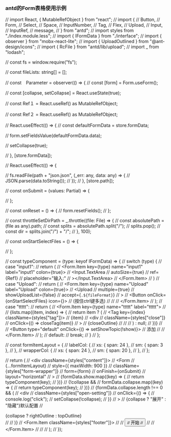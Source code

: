### antd的Form表格使用示例


// import React, { MutableRefObject } from "react";
// import {
//   Button,
//   Form,
//   Select,
//   Space,
//   InputNumber,
//   Tag,
//   Flex,
//   Upload,
//   Input,
//   InputRef,
//   message,
// } from "antd";
// import styles from "./index.module.less";
// import { IFormData } from "./interface";
// import { observer } from "mobx-react-lite";
// import { UploadOutlined } from "@ant-design/icons";
// import { RcFile } from "antd/lib/upload";
// import _ from "lodash";

// const fs = window.require("fs");

// const fileLists: string[] = [];

// const　Parameter = observer(() => {
//   const [form] = Form.useForm();

//   const [collapse, setCollapse] = React.useState(true);

//   const Ref１ = React.useRef<InputRef>() as MutableRefObject<InputRef>;

//   const Ref２ = React.useRef<InputRef>() as MutableRefObject<InputRef>;

//   React.useEffect(() => {
//     const defaultFormData = store.formData;　


//     form.setFieldsValue(defaultFormData.data);

//     setCollapse(true);


//   }, [store.formData]);

  // React.useEffect(() => {

  //   fs.readFile(path + "json.json", (_err: any, data: any) => {
  //     JSON.parse(data.toString());
  //   });
  // }, [store.path]);

  // const onSubmit = (values: Partial<IFormData>) => {

  // };

  // const onReset = () => {
  //   form.resetFields();
  // };


  // const throttleSetDirPath = _.throttle((file: File) => {
  //   const absolutePath = (file as any).path;
  //   const splits = absolutePath.split("/");
  //   splits.pop();
  //   const dir = splits.join("/") + "/";
  // }, 100);

  // const onStartSelectFiles = () => {
    
  // };

  // const typeComponent = (type: keyof IFormData) => {
  //   switch (type) {
  //     case "input1":
  //       return (
  //         <Form.Item key={type} name="input1" label="input1" colon={true}>
  //           <Input.TextArea
  //             autoSize={true}
  //             ref={Ref1}
  //             placeholder="输入:"
  //           ></Input.TextArea>
  //         </Form.Item>
  //       )
  //     case "Upload":
  //       return (
  //         <Form.Item key={type} name="Upload" label="Upload" colon={true}>
  //           <Upload
  //             multiple={true}
  //             showUploadList={false}
  //             accept={`.${fileFormat}`}
  //           >
  //             <Button onClick={onStartSelectFiles} icon={<UploadOutlined />}>
  //               (按住ctrl键多选)
  //             </Button>
  //           </Upload>
  //         </Form.Item>
  //       );
  //     case "ttttt":
  //       return (
  //         <Form.Item key={type} name="ttttt" label="ttttt">
  //           <Flex gap="4px 0" wrap>
  //             {lists.map((item, index) => {
  //               return item ? (
  //                 <Tag key={index} className={styles["tag"]}>
  //                   <span>{item}</span>
  //                   <div
  //                     className={styles["close"]}
  //                     onClick={() => closeTag(item)}
  //                   >
  //                     {closeOutline}
  //                   </div>
  //                 </Tag>
  //               ) : null;
  //             })}
  //           </Flex>
  //           <Button type="default" onClick={() => setShowTopic(!show)}>
  //             添加
  //           </Button>
  //         </Form.Item>
  //       );
  //     default:
  //       break;
  //   }
  // };

  // const formItemLayout = {
  //   labelCol: {
  //     xs: { span: 24 },
  //     sm: { span: 3 },
  //   },
  //   wrapperCol: {
  //     xs: { span: 24 },
  //     sm: { span: 20 },
  //   },
  // };

  // return (
  //     <div className={styles["content"]}>
  //       <Form
  //         {...formItemLayout}
  //         style={{ maxWidth: 900 }}
  //         className={styles["form-wrapper"]}
  //         form={form}
  //         onFinish={onSubmit}
  //         layout="horizontal"
  //       >
  //         {formData.show.map((key) => {
  //           return typeComponent(key);
  //         })}
  //         {!collapse &&
  //           formData.collapse.map((key) => {
  //             return typeComponent(key);
  //           })}
  //         {formData.collapse.length !== 0 && (
  //           <div
  //             className={styles["open-setting"]}
  //             onClick={() => {
  //               console.log("click");
  //               setCollapse(!collapse);
  //             }}
  //           >
  //             <span>{collapse ? "展开" : "隐藏"}默认配置</span>
  //             <div>{collapse ? rightOutline : topOutline}</div>
  //           </div>
  //         )}
  //         <Form.Item className={styles["footer"]}>
  //           <Space>
  //             <Button type="primary" htmlType="submit">
  //               开始
  //             </Button>
  //           </Space>
  //         </Form.Item>
  //       </Form>
  //     </div>
  // );
// });
